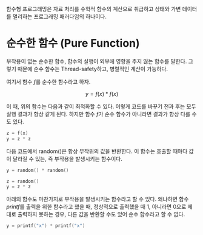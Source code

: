 함수형 프로그래밍은 자료 처리를 수학적 함수의 계산으로 취급하고 상태와 가변 데이터를 멀리하는 프로그래밍 패러다임의 하나이다.

# 순수한 함수 (Pure Function)
부작용이 없는 순수한 함수, 함수의 실행이 외부에 영향을 주지 않는 함수를 말한다. 그렇기 때문에 순수 함수는 Thread-safety하고, 병렬적인 계산이 가능하다.

여기서 함수 $f$를 순수한 함수라고 하자.

$$
y = f(x) * f(x)
$$

이 때, 위의 함수는 다음과 같이 최적화할 수 있다. 이렇게 코드를 바꾸기 전과 후는 모두 실행 결과가 항상 같게 된다. 하지만 함수 $f$가 순수 함수가 아니라면 결과가 항상 다를 수도 있다.

```c
z = f(x)
y = z * z
```

다음 코드에서 random()은 항상 무작위의 값을 반환한다. 이 함수는 호출할 때마다 값이 달라질 수 있는, 즉 부작용을 발생시키는 함수이다.

```c
y = random() * random()
```

```c
z = random()
y = z * z
```

아래의 함수도 마찬가지로 부작용을 발생시키는 함수라고 할 수 있다. 왜냐하면 함수 $printf$를 출력을 위한 함수라고 했을 때, 정상적으로 출력했을 때 1, 아니라면 0으로 제대로 출력하지 못하는 경우, 다른 값을 반환할 수도 있어 순수 함수라고 할 수 없다.

```c
y = printf("x") * printf("x")
```
